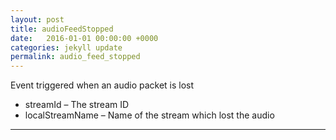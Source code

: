 ```yaml
---
layout: post
title: audioFeedStopped
date:   2016-01-01 00:00:00 +0000
categories: jekyll update
permalink: audio_feed_stopped
---
```


Event triggered when an audio packet is lost

- streamId – The stream ID
- localStreamName – Name of the stream which lost the audio

------


